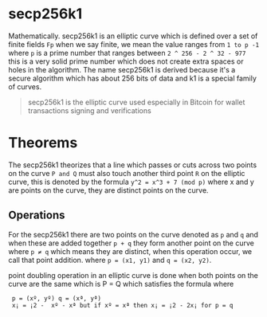 # secp256k1
Mathematically. secp256k1 is an elliptic curve which is defined over a set of finite fields `Fp` when we say finite, we mean the value ranges from `1 to p -1` where `p` is a prime number that ranges between `2 ^ 256 - 2 ^ 32 - 977 ` this is a very solid prime number which does not create extra spaces or holes in the algorithm. The name secp256k1 is derived because it's a secure algorithm which has about 256 bits of data and k1 is a special family of curves. 

> secp256k1 is the elliptic curve used especially in Bitcoin for wallet transactions signing and verifications

# Theorems
The secp256k1 theorizes that a line which passes or cuts across two points on the curve `P and Q` must also touch another third point `R` on the elliptic curve, this is denoted by the formula `y^2 = x^3 + 7 (mod p)` where x and y are points on the curve, they are distinct points on the curve.

## Operations
For the secp256k1 there are two points on the curve denoted as `p` and `q` and when these are added together ` p + q ` they form another point on the curve where `p ≠ q` which means they are distinct, when this operation occur, we call that point addition. where `p = (x1, y1)` and `q = (x2, y2)`.

point doubling operation in an elliptic curve is done when both points on the curve are the same which is P = Q which satisfies the formula where 

```shell 
 p = (xº, yº) q = (xª, yª) 
 x¡ = ¡2 -  xº - xª but if xº = xª then x¡ = ¡2 - 2x¡ for p = q
```